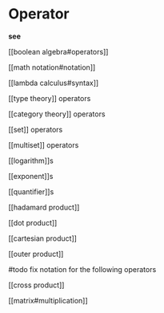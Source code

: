 # Operator

**see**

[[boolean algebra#operators]]

[[math notation#notation]]

[[lambda calculus#syntax]]

[[type theory]] operators

[[category theory]] operators

[[set]] operators

[[multiset]] operators

[[logarithm]]s

[[exponent]]s

[[quantifier]]s

[[hadamard product]]

[[dot product]]

[[cartesian product]]

[[outer product]]

#todo fix notation for the following operators

[[cross product]]

[[matrix#multiplication]]

